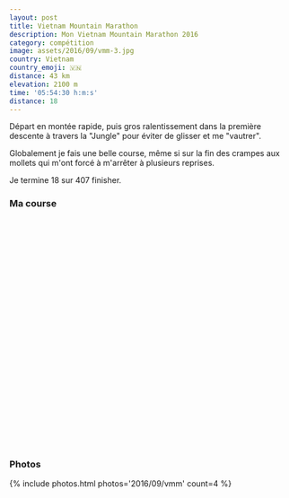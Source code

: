 ```yaml
---
layout: post
title: Vietnam Mountain Marathon
description: Mon Vietnam Mountain Marathon 2016
category: compétition
image: assets/2016/09/vmm-3.jpg
country: Vietnam
country_emoji: 🇻🇳
distance: 43 km
elevation: 2100 m
time: '05:54:30 h:m:s'
distance: 18
---
```


Départ en montée rapide, puis gros ralentissement dans la première descente à
travers la "Jungle" pour éviter de glisser et me "vautrer".

Globalement je fais une belle course, même si sur la fin des crampes aux mollets
qui m'ont forcé à m'arrêter  à plusieurs reprises.

Je termine 18 sur 407 finisher.

### Ma course

<iframe
  height='405'
  width='100%'
  frameborder='0'
  allowtransparency='true'
  scrolling='no'
  data-src='https://www.strava.com/activities/723122337/embed/6e414f6fc47d1b09b4b6328d713410a0e3dc92fc'
  onload='lzld(this)'>
</iframe>

### Photos

{% include photos.html photos='2016/09/vmm' count=4 %}
